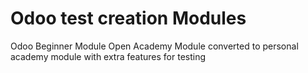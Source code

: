 # Odoo test creation Modules
Odoo Beginner Module
Open Academy Module converted to personal academy module with extra features for testing
